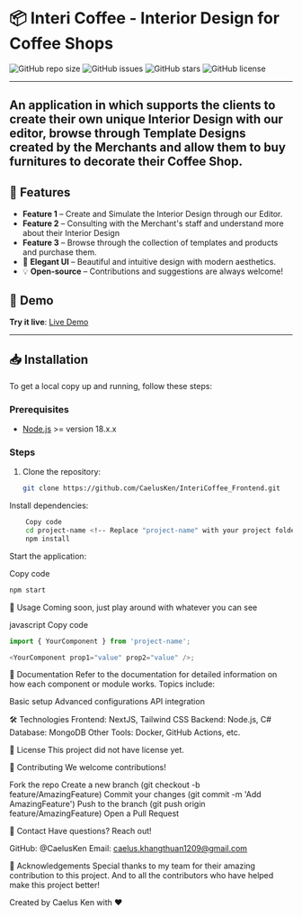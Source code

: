 # 📦 Interi Coffee - Interior Design for Coffee Shops

![GitHub repo size](https://img.shields.io/github/repo-size/CaelusKen/InteriCoffee_Frontend)
![GitHub issues](https://img.shields.io/github/issues/CaelusKen/InteriCoffee_Frontend)
![GitHub stars](https://img.shields.io/github/stars/CaelusKen/InteriCoffee_Frontend?style=social)
![GitHub license](https://img.shields.io/github/license/CaelusKen/InteriCoffee_Frontend)

---
An application in which supports the clients to create their own unique Interior Design with our editor, browse through Template Designs created by the Merchants and allow them to buy furnitures to decorate their Coffee Shop.
---

## 🌟 Features

- **Feature 1** – Create and Simulate the Interior Design through our Editor.
- **Feature 2** – Consulting with the Merchant's staff and understand more about their Interior Design
- **Feature 3** – Browse through the collection of templates and products and purchase them.
- 🎨 **Elegant UI** – Beautiful and intuitive design with modern aesthetics.
- 💡 **Open-source** – Contributions and suggestions are always welcome!


## 🚀 Demo

**Try it live**: [Live Demo](https://interior-coffee.vercel.app)

---

## 📥 Installation

To get a local copy up and running, follow these steps:

### Prerequisites
- [Node.js](https://nodejs.org/) >= version 18.x.x

### Steps
1. Clone the repository:
   ```bash
   git clone https://github.com/CaelusKen/InteriCoffee_Frontend.git
   ```

Install dependencies:

```bash
    Copy code
    cd project-name <!-- Replace "project-name" with your project folder name if different -->
    npm install
```
Start the application:

Copy code
```bash
npm start
```
🧩 Usage
Coming soon, just play around with whatever you can see

javascript
Copy code
```javascript
import { YourComponent } from 'project-name';

<YourComponent prop1="value" prop2="value" />;
```
📖 Documentation
Refer to the documentation for detailed information on how each component or module works.
Topics include:

Basic setup
Advanced configurations
API integration

🛠️ Technologies
Frontend: NextJS, Tailwind CSS
Backend: Node.js, C#
Database: MongoDB
Other Tools: Docker, GitHub Actions, etc.

📄 License
This project did not have license yet.

🤝 Contributing
We welcome contributions!

Fork the repo
Create a new branch (git checkout -b feature/AmazingFeature)
Commit your changes (git commit -m 'Add AmazingFeature')
Push to the branch (git push origin feature/AmazingFeature)
Open a Pull Request

💬 Contact
Have questions? Reach out!

GitHub: @CaelusKen
Email: caelus.khangthuan1209@gmail.com

📝 Acknowledgements
Special thanks to my team for their amazing contribution to this project. And to all the contributors who have helped make this project better!

Created by Caelus Ken with ❤️